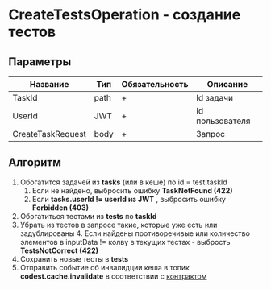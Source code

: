 # CreateTestsOperation - создание тестов

## Параметры

| Название          | Тип  | Обязательность | Описание       |
|-------------------|------|----------------|----------------|
| TaskId            | path | +              | Id задачи      |
| UserId            | JWT  | +              | Id пользователя |
| CreateTaskRequest | body | +              | Запрос         |

## Алгоритм

1. Обогатится задачей из **tasks** (или в кеше) по id = test.taskId
   1. Если не найдено, выбросить ошибку **TaskNotFound (422)**
   2. Если **tasks.userId != userId из JWT** , выбросить ошибку **Forbidden (403)**
2. Обогатиться тестами из **tests** по **taskId**
3. Убрать из тестов в запросе такие, которые уже есть или задублированы
   4. Если найдены противоречивые или количество элементов в inputData != колву в текущих тестах - выбрость **TestsNotCorrect (422)**
4. Сохранить новые тесты в **tests**
5. Отправить событие об инвалидции кеша в топик **codest.cache.invalidate** в cоответствии с [контрактом](../events/CacheInvalidateEvent.md)